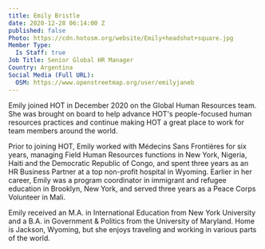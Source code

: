 ```yaml
---
title: Emily Bristle
date: 2020-12-28 06:14:00 Z
published: false
Photo: https://cdn.hotosm.org/website/Emily+headshot+square.jpg
Member Type:
  Is Staff: true
Job Title: Senior Global HR Manager
Country: Argentina
Social Media (Full URL):
  OSM: https://www.openstreetmap.org/user/emilyjaneb
---
```


Emily joined HOT in December 2020 on the Global Human Resources team. She was brought on board to help advance HOT's people-focused human resources practices and continue making HOT a great place to work for team members around the world.

Prior to joining HOT, Emily worked with Médecins Sans Frontières for six years, managing Field Human Resources functions in New York, Nigeria, Haiti and the Democratic Republic of Congo, and spent three years as an HR Business Partner at a top non-profit hospital in Wyoming. Earlier in her career, Emily was a program coordinator in immigrant and refugee education in Brooklyn, New York, and served three years as a Peace Corps Volunteer in Mali.

Emily received an M.A. in International Education from New York University and a B.A. in Government & Politics from the University of Maryland. Home is Jackson, Wyoming, but she enjoys traveling and working in various parts of the world.
